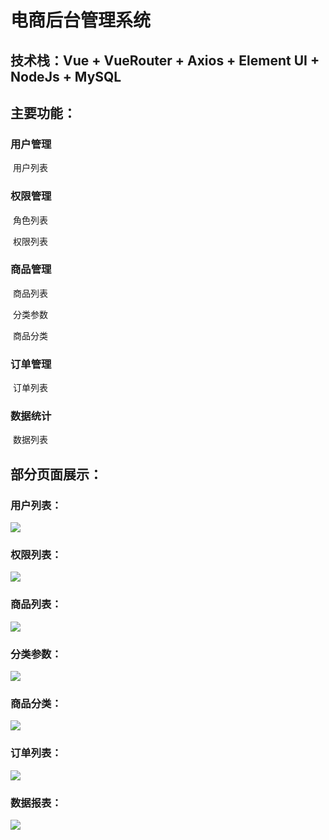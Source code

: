 # 电商后台管理系统

## 技术栈：Vue + VueRouter + Axios + Element UI + NodeJs + MySQL

## 主要功能：

### 				用户管理

​						用户列表

### 				权限管理

​						角色列表

​						权限列表

### 				商品管理

​						商品列表

​						分类参数

​						商品分类

### 				订单管理

​						订单列表

### 				数据统计

​						数据列表

## 部分页面展示：

### 				用户列表：

![](https://gitee.com/BlackMoon_kaka/image-warehouse/raw/master/image/%E7%94%A8%E6%88%B7%E5%88%97%E8%A1%A8.png)

### 				权限列表：

![](https://gitee.com/BlackMoon_kaka/image-warehouse/raw/master/image/%E6%9D%83%E9%99%90%E5%88%97%E8%A1%A8.png)

### 				商品列表：

![](https://gitee.com/BlackMoon_kaka/image-warehouse/raw/master/image/%E5%95%86%E5%93%81%E5%88%97%E8%A1%A8.png)

### 				分类参数：

![](https://gitee.com/BlackMoon_kaka/image-warehouse/raw/master/image/%E5%88%86%E7%B1%BB%E5%8F%82%E6%95%B0.png)

### 				商品分类：

![](https://gitee.com/BlackMoon_kaka/image-warehouse/raw/master/image/%E5%95%86%E5%93%81%E5%88%86%E7%B1%BB.png)

### 				订单列表：

![](https://gitee.com/BlackMoon_kaka/image-warehouse/raw/master/image/%E8%AE%A2%E5%8D%95%E5%88%97%E8%A1%A8.png)

### 				数据报表：

![](https://gitee.com/BlackMoon_kaka/image-warehouse/raw/master/image/%E6%95%B0%E6%8D%AE%E7%BB%9F%E8%AE%A1.png)